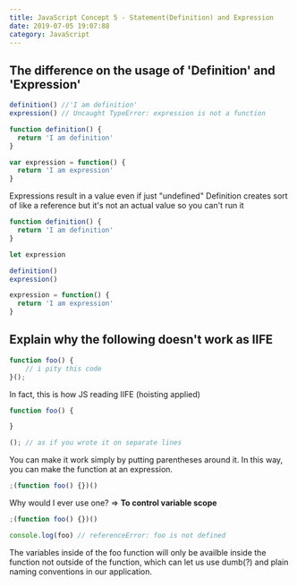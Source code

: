 ```yaml
---
title: JavaScript Concept 5 - Statement(Definition) and Expression
date: 2019-07-05 19:07:88
category: JavaScript
---
```


## The difference on the usage of 'Definition' and 'Expression'

```js
definition() //'I am definition'
expression() // Uncaught TypeError: expression is not a function

function definition() {
  return 'I am definition'
}

var expression = function() {
  return 'I am expression'
}
```

Expressions result in a value even if just "undefined"
Definition creates sort of like a reference but it's not an actual value so you can't run it

```js
function definition() {
  return 'I am definition'
}

let expression

definition()
expression()

expression = function() {
  return 'I am expression'
}
```

## Explain why the following doesn't work as IIFE

```js
function foo() {
    // i pity this code
}();
```

In fact, this is how JS reading IIFE (hoisting applied)

```js
function foo() {

}

(); // as if you wrote it on separate lines
```

You can make it work simply by putting parentheses around it. In this way, you can make the function at an expression.

```js
;(function foo() {})()
```

Why would I ever use one? => **To control variable scope**

```js
;(function foo() {})()

console.log(foo) // referenceError: foo is not defined
```

The variables inside of the foo function will only be availble inside the function not outside of the function, which can let us use dumb(?) and plain naming conventions in our application.
